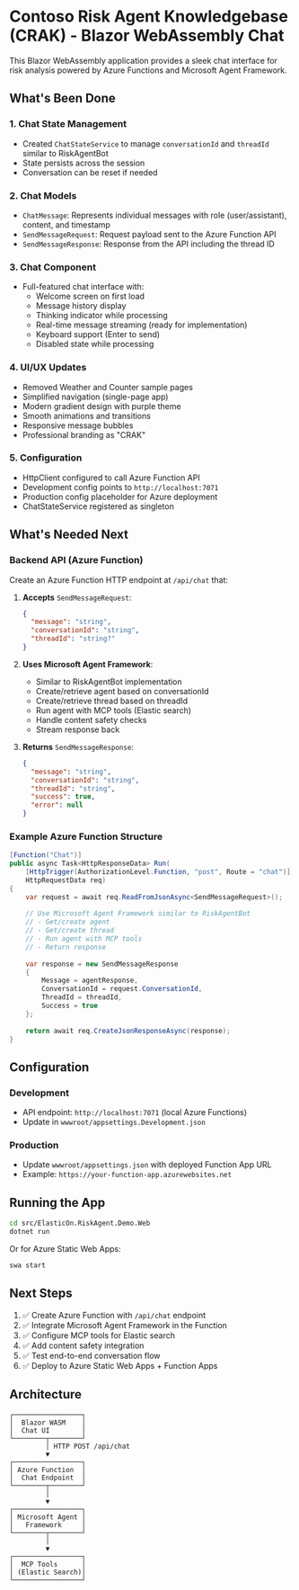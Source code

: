 # Contoso Risk Agent Knowledgebase (CRAK) - Blazor WebAssembly Chat

This Blazor WebAssembly application provides a sleek chat interface for risk analysis powered by Azure Functions and Microsoft Agent Framework.

## What's Been Done

### 1. **Chat State Management**
- Created `ChatStateService` to manage `conversationId` and `threadId` similar to RiskAgentBot
- State persists across the session
- Conversation can be reset if needed

### 2. **Chat Models**
- `ChatMessage`: Represents individual messages with role (user/assistant), content, and timestamp
- `SendMessageRequest`: Request payload sent to the Azure Function API
- `SendMessageResponse`: Response from the API including the thread ID

### 3. **Chat Component**
- Full-featured chat interface with:
  - Welcome screen on first load
  - Message history display
  - Thinking indicator while processing
  - Real-time message streaming (ready for implementation)
  - Keyboard support (Enter to send)
  - Disabled state while processing

### 4. **UI/UX Updates**
- Removed Weather and Counter sample pages
- Simplified navigation (single-page app)
- Modern gradient design with purple theme
- Smooth animations and transitions
- Responsive message bubbles
- Professional branding as "CRAK"

### 5. **Configuration**
- HttpClient configured to call Azure Function API
- Development config points to `http://localhost:7071`
- Production config placeholder for Azure deployment
- ChatStateService registered as singleton

## What's Needed Next

### Backend API (Azure Function)

Create an Azure Function HTTP endpoint at `/api/chat` that:

1. **Accepts** `SendMessageRequest`:
   ```json
   {
     "message": "string",
     "conversationId": "string",
     "threadId": "string?" 
   }
   ```

2. **Uses Microsoft Agent Framework**:
   - Similar to RiskAgentBot implementation
   - Create/retrieve agent based on conversationId
   - Create/retrieve thread based on threadId
   - Run agent with MCP tools (Elastic search)
   - Handle content safety checks
   - Stream response back

3. **Returns** `SendMessageResponse`:
   ```json
   {
     "message": "string",
     "conversationId": "string",
     "threadId": "string",
     "success": true,
     "error": null
   }
   ```

### Example Azure Function Structure

```csharp
[Function("Chat")]
public async Task<HttpResponseData> Run(
    [HttpTrigger(AuthorizationLevel.Function, "post", Route = "chat")] 
    HttpRequestData req)
{
    var request = await req.ReadFromJsonAsync<SendMessageRequest>();
    
    // Use Microsoft Agent Framework similar to RiskAgentBot
    // - Get/create agent
    // - Get/create thread
    // - Run agent with MCP tools
    // - Return response
    
    var response = new SendMessageResponse
    {
        Message = agentResponse,
        ConversationId = request.ConversationId,
        ThreadId = threadId,
        Success = true
    };
    
    return await req.CreateJsonResponseAsync(response);
}
```

## Configuration

### Development
- API endpoint: `http://localhost:7071` (local Azure Functions)
- Update in `wwwroot/appsettings.Development.json`

### Production
- Update `wwwroot/appsettings.json` with deployed Function App URL
- Example: `https://your-function-app.azurewebsites.net`

## Running the App

```bash
cd src/ElasticOn.RiskAgent.Demo.Web
dotnet run
```

Or for Azure Static Web Apps:
```bash
swa start
```

## Next Steps

1. ✅ Create Azure Function with `/api/chat` endpoint
2. ✅ Integrate Microsoft Agent Framework in the Function
3. ✅ Configure MCP tools for Elastic search
4. ✅ Add content safety integration
5. ✅ Test end-to-end conversation flow
6. ✅ Deploy to Azure Static Web Apps + Function Apps

## Architecture

```
┌─────────────────┐
│  Blazor WASM    │
│  Chat UI        │
└────────┬────────┘
         │ HTTP POST /api/chat
         ▼
┌─────────────────┐
│ Azure Function  │
│  Chat Endpoint  │
└────────┬────────┘
         │
         ▼
┌─────────────────┐
│ Microsoft Agent │
│   Framework     │
└────────┬────────┘
         │
         ▼
┌─────────────────┐
│  MCP Tools      │
│ (Elastic Search)│
└─────────────────┘
```
